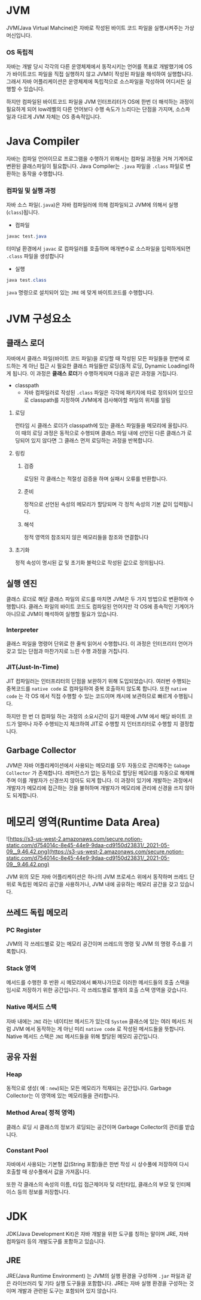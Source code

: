 # JVM

JVM(Java Virtual Mahcine)은 자바로 작성된 바이트 코드 파일을 실행시켜주는 가상 머신입니다. 

### OS 독립적

자바는 개발 당시 각각의 다른 운영체제에서 동작시키는 언어를 목표로 개발했기에 OS가 바이트코드 파일을 직접 실행하지 않고 JVM이 작성된 파일을 해석하여 실행합니다. 그래서 자바 어플리케이션은 운영체제에 독립적으로 소스파일을 작성하여 어디서든 실행할 수 있습니다.

하지만 컴파일된 바이트코드 파일을 JVM 인터프리터가 OS에 한번 더 해석하는 과정이 필요하게 되어 low레벨의 다른 언어보다 수행 속도가 느리다는 단점을 가지며, 소스파일과 다르게 JVM 자체는 OS 종속적입니다.

# Java Compiler

자바는 컴파일 언어이므로 프로그램을 수행하기 위해서는 컴파일 과정을 거쳐 기계어로 변환된 클래스파일이 필요합니다. Java Compiler는 `.java` 파일을 `.class` 파일로 변환하는 동작을 수행합니다.

### 컴파일 및 실행 과정

자바 소스 파일(`.java`)은 자바 컴파일러에 의해 컴파일되고 JVM에 의해서 실행(`class`)됩니다. 

- 컴파일

```java
javac test.java
```

터미널 환경에서 `javac` 로 컴파일러를 호출하며 매개변수로 소스파일을 입력하게되면 `.class` 파일을 생성합니다

- 실행

```java
java test.class
```

`java` 명령으로 설치되어 있는 `JRE` 에 맞게 바이트코드를 수행합니다.

# JVM 구성요소

## 클래스 로더

자바에서 클래스 파일(바이트 코드 파일)을 로딩할 때 작성된 모든 파일들을 한번에 로드하는 게 아닌 접근 시 필요한 클래스 파일들만 로딩(동적 로딩, Dynamic Loading)하게 됩니다. 이 과정은 **클래스 로더**가 수행하게되며 다음과 같은 과정을 거칩니다.

- classpath
    - 자바 컴파일러로 작성된 `.class` 파일은 각각에 패키지에 따로 정의되어 있으므로 classpath를 지정하여 JVM에게 검사해야할 파일의 위치를 알림
1. 로딩

    런타임 시 클래스 로더가 classpath에 있는 클래스 파일들을 메모리에 올립니다. 이 때의 로딩 과정은 동적으로 수행되며 클래스 파일 내에 선언된 다른 클래스가 로딩되어 있지 않다면 그 클래스 먼저 로딩하는 과정을 반복합니다.

2. 링킹
    1. 검증

        로딩된 각 클래스는 적절성 검증을 하며 실패시 오류를 반환합니다.

    2. 준비

        정적으로 선언된 속성의 메모리가 할당되며 각 정적 속성의 기본 값이 입력됩니다.

    3. 해석

        정적 영역의 참조되지 않은 메모리들을 참조와 연결합니다

3. 초기화

    정적 속성이 명시된 값 및 초기화 블럭으로 작성된 값으로 정의됩니다.

## 실행 엔진

클래스 로더로 해당 클래스 파일의 로드를 마치면 JVM은 두 가지 방법으로 변환하여 수행합니다. 클래스 파일의 바이트 코드도 컴파일된 언어지만 각 OS에 종속적인 기계어가 아니므로 JVM이 해석하여 실행할 필요가 있습니다.

### Interpreter

클래스 파일을 명령어 단위로 한 줄씩 읽어서 수행합니다. 이 과정은 인터프리터 언어가 갖고 있는 단점과 마찬가지로 느린 수행 과정을 거칩니다. 

### JIT(Just-In-Time)

JIT 컴파일러는 인터프리터의 단점을 보완하기 위해 도입되었습니다. 여러번 수행되는 중복코드를 `native code` 로 컴파일하여 중복 호출하지 않도록 합니다. 또한 `native code` 는 각 OS 에서 직접 수행할 수 있는 코드이며 캐시에 보관하므로 빠르게 수행됩니다.

하지만 한 번 더 컴파일 하는 과정의 소요시간이 길기 때문에 JVM 에서 해당 바이트 코드가 얼마나 자주 수행되는지 체크하여 JIT로 수행할 지 인터프리터로 수행할 지 결정합니다.

## Garbage Collector

JVM은 자바 어플리케이션에서 사용되는 메모리를 모두 자동으로 관리해주는 `Gabage Collector` 가 존재합니다. 레퍼런스가 없는 동적으로 할당된 메모리를 자동으로 해제해주며 이를 개발자가 신경쓰지 않아도 되게 합니다. 이 과정이 있기에 개발하는 과정에서 개발자가 메모리에 접근하는 것을 불허하며 개발자가 메모리에 관리에 신경을 쓰지 않아도 되게합니다.

# 메모리 영역(Runtime Data Area)

![https://s3-us-west-2.amazonaws.com/secure.notion-static.com/d754014c-8e45-44e9-9daa-cd9150d23831/_2021-05-09__9.46.42.png](https://s3-us-west-2.amazonaws.com/secure.notion-static.com/d754014c-8e45-44e9-9daa-cd9150d23831/_2021-05-09__9.46.42.png)

JVM 위의 모든 자바 어플리케이션은 하나의 JVM 프로세스 위에서 동작하며 쓰레드 단위로 독립된 메모리 공간을 사용하거나, JVM 내에 공유하는 메모리 공간을 갖고 있습니다.

## 쓰레드 독립 메모리

### PC Register

JVM의 각 쓰레드별로 갖는 메모리 공간이며 쓰레드의 명령 및 JVM 의 명령 주소를 기록합니다.

### Stack 영역

메서드를 수행한 후 반환 시 메모리에서 빠져나가므로 이러한 메서드들의 호출 스택을 임시로 저장하기 위한 공간입니다. 각 쓰레드별로 별개의 호출 스택 영역을 갖습니다.

### Native 메서드 스택

자바 내에는 `JNI` 라는 네이티브 메서드가 있는데 `System` 클래스에 있는 여러 메서드 처럼 JVM 에서 동작하는 게 아닌 미리 `native code` 로 작성된 메서드들을 뜻합니다. Native 메서드 스택은 `JNI` 메서드들을 위해 할당된 메모리 공간입니다.

## 공유 자원

### Heap

동적으로 생성( 예 : `new`)되는 모든 메모리가 적재되는 공간입니다. Garbage Collector는 이 영역에 있는 메모리들을 관리합니다.

### Method Area( 정적 영역)

클래스 로딩 시 클래스의 정보가 로딩되는 공간이며 Garbage Collector의 관리를 받습니다. 

### Constant Pool

자바에서 사용되는 기본형 값(String 포함)들은 한번 작성 시 상수풀에 저장하여 다시 호출할 때 상수풀에서 값을 가져옵니다.

또한 각 클래스의 속성의 이름, 타입 접근제어자 및 리턴타입, 클래스의 부모 및 인터페이스 등의 정보를 저장합니다.

# JDK

JDK(Java Development Kit)은 자바 개발을 위한 도구를 칭하는 말이며 JRE, 자바 컴파일러 등의 개발도구를 포함하고 있습니다.

## JRE

JRE(Java Runtime Environment) 는 JVM의 실행 환경을 구성하며 `.jar`  파일과 같은 라이브러리 및 기타 실행 도구들을 포함합니다. JRE는 자바 실행 환경을 구성하는 것이며 개발과 관련된 도구는 포함되어 있지 않습니다.
